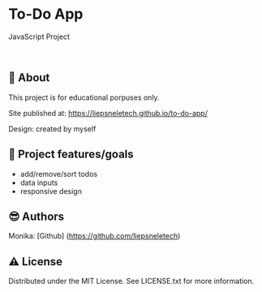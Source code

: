 # To-Do App

JavaScript Project

<br>

## 🌟 About

This project is for educational porpuses only.

Site published at: https://liepsneletech.github.io/to-do-app/

Design: created by myself

## 🎯 Project features/goals

-   add/remove/sort todos
-   data inputs
-   responsive design

## 😎 Authors

Monika: [Github] (https://github.com/liepsneletech)<br>

## ⚠️ License

Distributed under the MIT License. See LICENSE.txt for more information.
